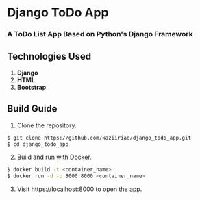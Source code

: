 # Django ToDo App

### A ToDo List App Based on Python's Django Framework
## Technologies Used
1. **Django**
2. **HTML**
3. **Bootstrap**

## Build Guide

1. Clone the repository.
```bash
$ git clone https://github.com/kaziiriad/django_todo_app.git
$ cd django_todo_app
```

2. Build and run with Docker.

```bash
$ docker build -t <container_name> .
$ docker run -d -p 8000:8000 <container_name>
```

3. Visit https://localhost:8000 to open the app.